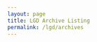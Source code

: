 ```yaml
---
layout: page
title: LGD Archive Listing
permalink: /lgd/archives
---
```


<link rel="stylesheet" property="stylesheet" type="text/css" href="{{ "/assets/css/lgd/status.css" | relative_url }}">
<script src="{{ "/assets/js/lgd/archive_listing.js" | relative_url }}" ></script>

<span id='call_status'></span>
<div id='archive_list'></div>
